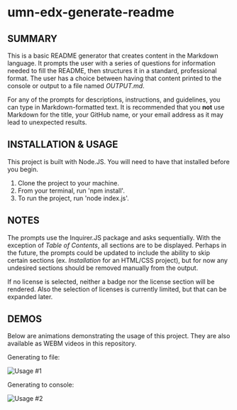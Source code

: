 # umn-edx-generate-readme

## SUMMARY
This is a basic README generator that creates content in the Markdown language.  It prompts the user with a series of questions for information needed to fill the README, then structures it in a standard, professional format.  The user has a choice between having that content printed to the console or output to a file named *OUTPUT.md*.

For any of the prompts for descriptions, instructions, and guidelines, you can type in Markdown-formatted text.  It is recommended that you **not** use Markdown for the title, your GitHub name, or your email address as it may lead to unexpected results.

## INSTALLATION & USAGE
This project is built with Node.JS.  You will need to have that installed before you begin.
1. Clone the project to your machine.
2. From your terminal, run 'npm install'.
3. To run the project, run 'node index.js'.

## NOTES
The prompts use the Inquirer.JS package and asks sequentially.  With the exception of *Table of Contents*, all sections are to be displayed.  Perhaps in the future, the prompts could be updated to include the ability to skip certain sections (ex. *Installation* for an HTML/CSS project), but for now any undesired sections should be removed manually from the output.

If no license is selected, neither a badge nor the license section will be rendered.  Also the selection of licenses is currently limited, but that can be expanded later.

## DEMOS
Below are animations demonstrating the usage of this project.  They are also available as WEBM videos in this repository.

Generating to file:

![Usage #1](./assets/images/umn-edx-generate-readme-1.gif)

Generating to console:

![Usage #2](./assets/images/umn-edx-generate-readme-2.gif)
